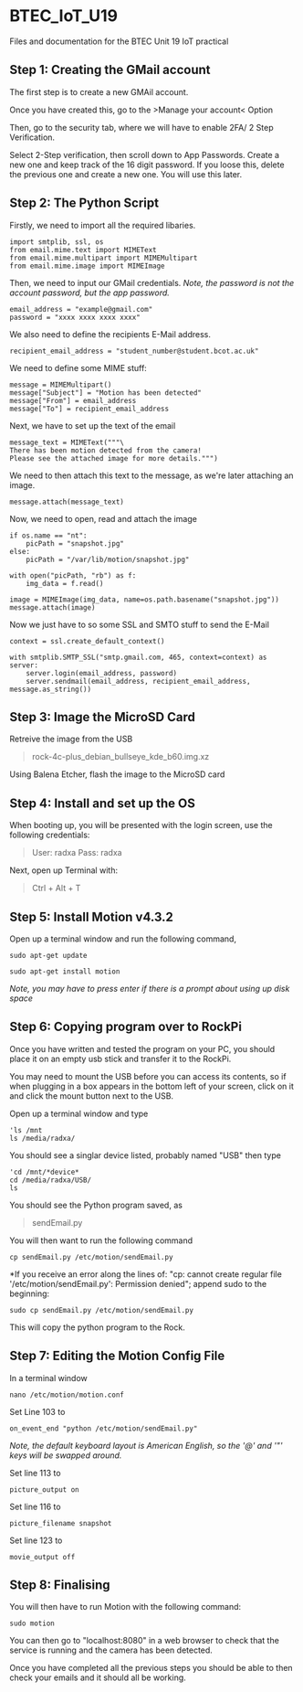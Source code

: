 # BTEC_IoT_U19

Files and documentation for the BTEC Unit 19 IoT practical

## Step 1: Creating the GMail account

The first step is to create a new GMAil account.

Once you have created this, go to the >Manage your account< Option

Then, go to the security tab, where we will have to enable 2FA/ 2 Step Verification.

Select 2-Step verification, then scroll down to App Passwords. Create a new one and keep track of the 16 digit password. If you loose this, delete the previous one and create a new one. You will use this later.

## Step 2: The Python Script

Firstly, we need to import all the required libaries.

    import smtplib, ssl, os
    from email.mime.text import MIMEText
    from email.mime.multipart import MIMEMultipart
    from email.mime.image import MIMEImage

Then, we need to input our GMail credentials. *Note, the password is not the account password, but the app password.*

    email_address = "example@gmail.com"
    password = "xxxx xxxx xxxx xxxx"

We also need to define the recipients E-Mail address.

    recipient_email_address = "student_number@student.bcot.ac.uk"

We need to define some MIME stuff:

    message = MIMEMultipart()
    message["Subject"] = "Motion has been detected"
    message["From"] = email_address
    message["To"] = recipient_email_address

Next, we have to set up the text of the email

    message_text = MIMEText("""\
    There has been motion detected from the camera!
    Please see the attached image for more details.""")

We need to then attach this text to the message, as we're later attaching an image.

    message.attach(message_text)

Now, we need to open, read and attach the image

    if os.name == "nt":
        picPath = "snapshot.jpg"
    else:
        picPath = "/var/lib/motion/snapshot.jpg"
    
    with open("picPath, "rb") as f:
        img_data = f.read()

    image = MIMEImage(img_data, name=os.path.basename("snapshot.jpg"))
    message.attach(image)

Now we just have to so some SSL and SMTO stuff to send the E-Mail

    context = ssl.create_default_context()

    with smtplib.SMTP_SSL("smtp.gmail.com, 465, context=context) as server:
        server.login(email_address, password)
        server.sendmail(email_address, recipient_email_address, message.as_string())

## Step 3: Image the MicroSD Card

Retreive the image from the USB

> rock-4c-plus_debian_bullseye_kde_b60.img.xz

Using Balena Etcher, flash the image to the MicroSD card

## Step 4: Install and set up the OS

When booting up, you will be presented with the login screen, use the following credentials:

> User: radxa
> Pass: radxa

Next, open up Terminal with:

> Ctrl + Alt + T

## Step 5: Install Motion v4.3.2

Open up a terminal window and run the following command,

    sudo apt-get update

    sudo apt-get install motion

*Note, you may have to press enter if there is a prompt about using up disk space*

## Step 6: Copying program over to RockPi

Once you have written and tested the program on your PC, you should place it on an empty usb stick and transfer it to the RockPi.

You may need to mount the USB before you can access its contents, so if when plugging in a box appears in the bottom left of your screen, click on it and click the mount button next to the USB.

Open up a terminal window and type

    'ls /mnt
    ls /media/radxa/

You should see a singlar device listed, probably named "USB" then type

    'cd /mnt/*device*
    cd /media/radxa/USB/
    ls

You should see the Python program saved, as

> sendEmail.py

You will then want to run the following command

    cp sendEmail.py /etc/motion/sendEmail.py

*If you receive an error along the lines of: "cp: cannot create regular file '/etc/motion/sendEmail.py': Permission denied"; append sudo to the beginning:

    sudo cp sendEmail.py /etc/motion/sendEmail.py

This will copy the python program to the Rock.

## Step 7: Editing the Motion Config File

In a terminal window

    nano /etc/motion/motion.conf

Set Line 103 to

    on_event_end "python /etc/motion/sendEmail.py"

*Note, the default keyboard layout is American English, so the '@' and '"' keys will be swapped around.*

Set line 113 to

    picture_output on

Set line 116 to

    picture_filename snapshot

Set line 123 to

    movie_output off

## Step 8: Finalising

You will then have to run Motion with the following command:

    sudo motion

You can then go to "localhost:8080" in a web browser to check that the service is running and the camera has been detected.

Once you have completed all the previous steps you should be able to then check your emails and it should all be working.